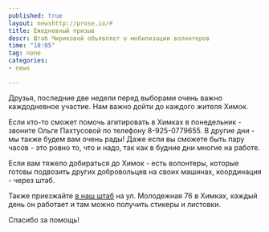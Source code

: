 ```yaml
---
published: true
layout: newshttp://prose.io/#
title: Ежедневный призыв
descr: Штаб Чириковой объявляет о мобилизации волонтеров
time: "18:05"
tag: none
categories:
- news

---
```


Друзья, последние две недели перед выборами очень важно каждодневное участие. Нам важно дойти до каждого жителя Химок.

Если кто-то сможет помочь агитировать в Химках в понедельник - звоните Ольге Пахтусовой по телефону 8-925-0779655. В другие дни - мы также будем вам очень рады! Даже если вы сможете быть пару часов - это ровно то, что и надо, так как в будние дни многие на работе.

Если вам тяжело добираться до Химок - есть волонтеры, которые готовы подвозить других добровольцев на своих машинах, координация - через штаб.

Также приезжайте <a href="http://echirikova.ru/news/2012/08/28/schema/">в наш штаб</a> на ул. Молодежная 76 в Химках, каждый день он работает и там можно получить стикеры и листовки.

Спасибо за помощь!